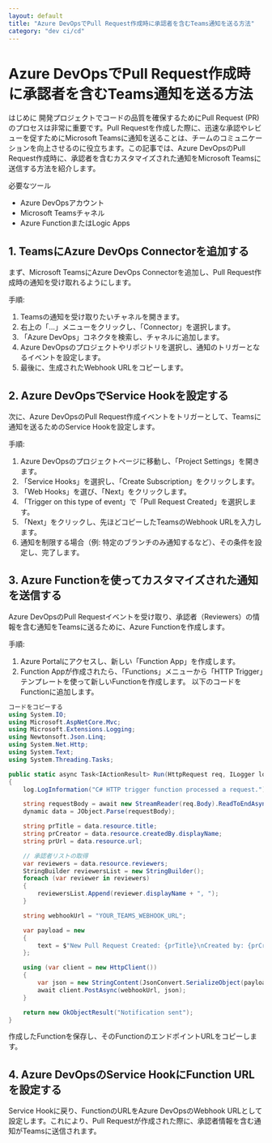```yaml
---
layout: default
title: "Azure DevOpsでPull Request作成時に承認者を含むTeams通知を送る方法"
category: "dev ci/cd"
---
```

# Azure DevOpsでPull Request作成時に承認者を含むTeams通知を送る方法

はじめに
開発プロジェクトでコードの品質を確保するためにPull Request (PR) のプロセスは非常に重要です。Pull Requestを作成した際に、迅速な承認やレビューを促すためにMicrosoft Teamsに通知を送ることは、チームのコミュニケーションを向上させるのに役立ちます。この記事では、Azure DevOpsのPull Request作成時に、承認者を含むカスタマイズされた通知をMicrosoft Teamsに送信する方法を紹介します。

必要なツール
- Azure DevOpsアカウント
- Microsoft Teamsチャネル
- Azure FunctionまたはLogic Apps

## 1. TeamsにAzure DevOps Connectorを追加する
まず、Microsoft TeamsにAzure DevOps Connectorを追加し、Pull Request作成時の通知を受け取れるようにします。

手順:
1. Teamsの通知を受け取りたいチャネルを開きます。
1. 右上の「...」メニューをクリックし、「Connector」を選択します。
1. 「Azure DevOps」コネクタを検索し、チャネルに追加します。
1. Azure DevOpsのプロジェクトやリポジトリを選択し、通知のトリガーとなるイベントを設定します。
1. 最後に、生成されたWebhook URLをコピーします。

## 2. Azure DevOpsでService Hookを設定する
次に、Azure DevOpsのPull Request作成イベントをトリガーとして、Teamsに通知を送るためのService Hookを設定します。

手順:
1. Azure DevOpsのプロジェクトページに移動し、「Project Settings」を開きます。
1. 「Service Hooks」を選択し、「Create Subscription」をクリックします。
1. 「Web Hooks」を選び、「Next」をクリックします。
1. 「Trigger on this type of event」で「Pull Request Created」を選択します。
1. 「Next」をクリックし、先ほどコピーしたTeamsのWebhook URLを入力します。
1. 通知を制限する場合（例: 特定のブランチのみ通知するなど）、その条件を設定し、完了します。

## 3. Azure Functionを使ってカスタマイズされた通知を送信する
Azure DevOpsのPull Requestイベントを受け取り、承認者（Reviewers）の情報を含む通知をTeamsに送るために、Azure Functionを作成します。

手順:
1. Azure Portalにアクセスし、新しい「Function App」を作成します。
1. Function Appが作成されたら、「Functions」メニューから「HTTP Trigger」テンプレートを使って新しいFunctionを作成します。
以下のコードをFunctionに追加します。
```csharp
コードをコピーする
using System.IO;
using Microsoft.AspNetCore.Mvc;
using Microsoft.Extensions.Logging;
using Newtonsoft.Json.Linq;
using System.Net.Http;
using System.Text;
using System.Threading.Tasks;

public static async Task<IActionResult> Run(HttpRequest req, ILogger log)
{
    log.LogInformation("C# HTTP trigger function processed a request.");

    string requestBody = await new StreamReader(req.Body).ReadToEndAsync();
    dynamic data = JObject.Parse(requestBody);

    string prTitle = data.resource.title;
    string prCreator = data.resource.createdBy.displayName;
    string prUrl = data.resource.url;

    // 承認者リストの取得
    var reviewers = data.resource.reviewers;
    StringBuilder reviewersList = new StringBuilder();
    foreach (var reviewer in reviewers)
    {
        reviewersList.Append(reviewer.displayName + ", ");
    }

    string webhookUrl = "YOUR_TEAMS_WEBHOOK_URL";

    var payload = new
    {
        text = $"New Pull Request Created: {prTitle}\nCreated by: {prCreator}\nReviewers: {reviewersList.ToString().TrimEnd(' ', ',')}\nPR URL: {prUrl}"
    };

    using (var client = new HttpClient())
    {
        var json = new StringContent(JsonConvert.SerializeObject(payload), Encoding.UTF8, "application/json");
        await client.PostAsync(webhookUrl, json);
    }

    return new OkObjectResult("Notification sent");
}
```
作成したFunctionを保存し、そのFunctionのエンドポイントURLをコピーします。
## 4. Azure DevOpsのService HookにFunction URLを設定する
Service Hookに戻り、FunctionのURLをAzure DevOpsのWebhook URLとして設定します。これにより、Pull Requestが作成された際に、承認者情報を含む通知がTeamsに送信されます。
